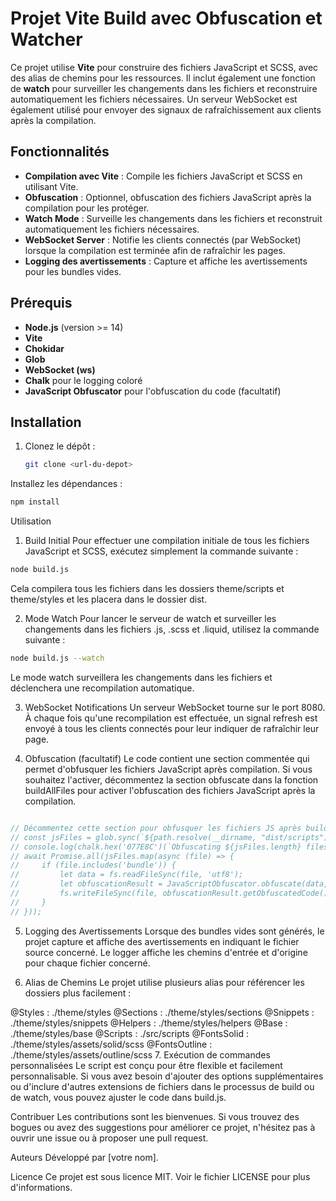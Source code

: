# Projet Vite Build avec Obfuscation et Watcher

Ce projet utilise **Vite** pour construire des fichiers JavaScript et SCSS, avec des alias de chemins pour les ressources. Il inclut également une fonction de **watch** pour surveiller les changements dans les fichiers et reconstruire automatiquement les fichiers nécessaires. Un serveur WebSocket est également utilisé pour envoyer des signaux de rafraîchissement aux clients après la compilation.

## Fonctionnalités

- **Compilation avec Vite** : Compile les fichiers JavaScript et SCSS en utilisant Vite.
- **Obfuscation** : Optionnel, obfuscation des fichiers JavaScript après la compilation pour les protéger.
- **Watch Mode** : Surveille les changements dans les fichiers et reconstruit automatiquement les fichiers nécessaires.
- **WebSocket Server** : Notifie les clients connectés (par WebSocket) lorsque la compilation est terminée afin de rafraîchir les pages.
- **Logging des avertissements** : Capture et affiche les avertissements pour les bundles vides.

## Prérequis

- **Node.js** (version >= 14)
- **Vite**
- **Chokidar**
- **Glob**
- **WebSocket (ws)**
- **Chalk** pour le logging coloré
- **JavaScript Obfuscator** pour l'obfuscation du code (facultatif)

## Installation

1. Clonez le dépôt :
   ```bash
   git clone <url-du-depot>
   ```
Installez les dépendances :
```bash
npm install
```
Utilisation
1. Build Initial
Pour effectuer une compilation initiale de tous les fichiers JavaScript et SCSS, exécutez simplement la commande suivante :

```bash
node build.js
```
Cela compilera tous les fichiers dans les dossiers theme/scripts et theme/styles et les placera dans le dossier dist.

2. Mode Watch
Pour lancer le serveur de watch et surveiller les changements dans les fichiers .js, .scss et .liquid, utilisez la commande suivante :

```bash
node build.js --watch
```
Le mode watch surveillera les changements dans les fichiers et déclenchera une recompilation automatique.

3. WebSocket Notifications
Un serveur WebSocket tourne sur le port 8080. À chaque fois qu'une recompilation est effectuée, un signal refresh est envoyé à tous les clients connectés pour leur indiquer de rafraîchir leur page.

4. Obfuscation (facultatif)
Le code contient une section commentée qui permet d'obfusquer les fichiers JavaScript après compilation. Si vous souhaitez l'activer, décommentez la section obfuscate dans la fonction buildAllFiles pour activer l'obfuscation des fichiers JavaScript après la compilation.

```js

// Décommentez cette section pour obfusquer les fichiers JS après build
// const jsFiles = glob.sync(`${path.resolve(__dirname, "dist/scripts")}/**/*.js`);
// console.log(chalk.hex('077E8C')(`Obfuscating ${jsFiles.length} files`));
// await Promise.all(jsFiles.map(async (file) => {
//     if (file.includes('bundle')) {
//         let data = fs.readFileSync(file, 'utf8');
//         let obfuscationResult = JavaScriptObfuscator.obfuscate(data, { ... });
//         fs.writeFileSync(file, obfuscationResult.getObfuscatedCode(), 'utf8');
//     }
// }));
```
5. Logging des Avertissements
Lorsque des bundles vides sont générés, le projet capture et affiche des avertissements en indiquant le fichier source concerné. Le logger affiche les chemins d'entrée et d'origine pour chaque fichier concerné.

6. Alias de Chemins
Le projet utilise plusieurs alias pour référencer les dossiers plus facilement :

@Styles : ./theme/styles
@Sections : ./theme/styles/sections
@Snippets : ./theme/styles/snippets
@Helpers : ./theme/styles/helpers
@Base : ./theme/styles/base
@Scripts : ./src/scripts
@FontsSolid : ./theme/styles/assets/solid/scss
@FontsOutline : ./theme/styles/assets/outline/scss
7. Exécution de commandes personnalisées
Le script est conçu pour être flexible et facilement personnalisable. Si vous avez besoin d'ajouter des options supplémentaires ou d'inclure d'autres extensions de fichiers dans le processus de build ou de watch, vous pouvez ajuster le code dans build.js.

Contribuer
Les contributions sont les bienvenues. Si vous trouvez des bogues ou avez des suggestions pour améliorer ce projet, n'hésitez pas à ouvrir une issue ou à proposer une pull request.

Auteurs
Développé par [votre nom].

Licence
Ce projet est sous licence MIT. Voir le fichier LICENSE pour plus d'informations.